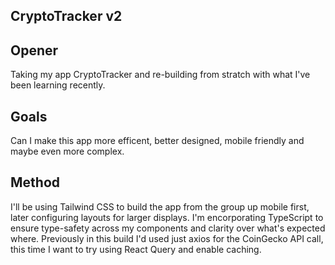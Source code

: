 ## CryptoTracker v2

## Opener
Taking my app CryptoTracker and re-building from stratch with what I've been learning recently. 

## Goals
Can I make this app more efficent, better designed, mobile friendly and maybe even more complex.

## Method
I'll be using Tailwind CSS to build the app from the group up mobile first, later configuring layouts for larger displays. I'm encorporating TypeScript to ensure type-safety across my components and clarity over what's expected where. Previously in this build I'd used just axios for the CoinGecko API call, this time I want to try using React Query and enable caching.
